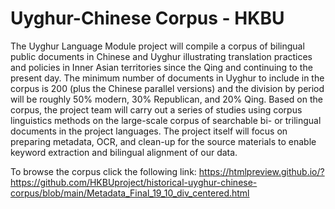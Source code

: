 # Uyghur-Chinese Corpus - HKBU
The Uyghur Language Module project will compile a corpus of bilingual public documents in Chinese and Uyghur illustrating translation practices and policies in Inner Asian territories since the Qing and continuing to the present day. The minimum number of documents in Uyghur to include in the corpus is 200 (plus the Chinese parallel versions) and the division by period will be roughly 50% modern, 30% Republican, and 20% Qing. Based on the corpus, the project team will carry out a series of studies using corpus linguistics methods on the large-scale corpus of searchable bi- or trilingual documents in the project languages.
The project itself will focus on preparing metadata, OCR, and clean-up for the source materials to enable keyword extraction and bilingual alignment of our data.


To browse the corpus click the following link:
https://htmlpreview.github.io/?https://github.com/HKBUproject/historical-uyghur-chinese-corpus/blob/main/Metadata_Final_19_10_div_centered.html
